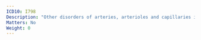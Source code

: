 ```yaml
---
ICD10: I798
Description: "Other disorders of arteries, arterioles and capillaries in diseases classified elsewhere"
Matters: No
Weight: 0
---
```

